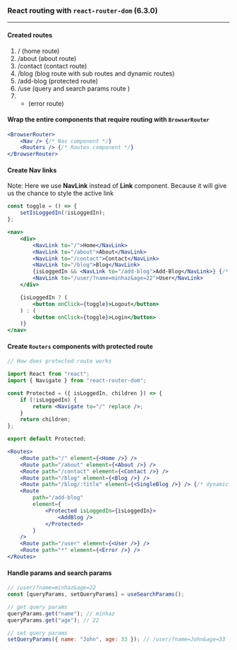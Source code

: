 ### React routing with `react-router-dom` (6.3.0)

---

#### Created routes

1. / (home route)
2. /about (about route)
3. /contact (contact route)
4. /blog (blog route with sub routes and dynamic routes)
5. /add-blog (protected route)
6. /use (query and search params route )
7.  - (error route)

#### Wrap the entire components that require routing with `BrowserRouter`

```jsx
<BrowserRouter>
	<Nav /> {/* Nav component */}
	<Routers /> {/* Routes component */}
</BrowserRouter>
```

#### Create Nav links

<p>Note: Here we use <strong>NavLink</strong> instead of <strong>Link</strong> component. Because it will give us the chance to style the active link </p>

```js
const toggle = () => {
	setIsLoggedIn(!isLoggedIn);
};
```

```jsx
<nav>
	<div>
		<NavLink to="/">Home</NavLink>
		<NavLink to="/about">About</NavLink>
		<NavLink to="/contact">Contact</NavLink>
		<NavLink to="/blog">Blog</NavLink>
		{isLoggedIn && <NavLink to="/add-blog">Add-Blog</NavLink>} {/* Protected route link */}
		<NavLink to="/user/?name=minhaz&age=22">User</NavLink>
	</div>

	{isLoggedIn ? (
		<button onClick={toggle}>Logout</button>
	) : (
		<button onClick={toggle}>Login</button>
	)}
</nav>
```

#### Create `Routers` components with protected route

```jsx
// How does protected route works

import React from "react";
import { Navigate } from "react-router-dom";

const Protected = ({ isLoggedIn, children }) => {
	if (!isLoggedIn) {
		return <Navigate to="/" replace />;
	}
	return children;
};

export default Protected;
```

```jsx
<Routes>
	<Route path="/" element={<Home />} />
	<Route path="/about" element={<About />} />
	<Route path="/contact" element={<Contact />} />
	<Route path="/blog" element={<Blog />} />
	<Route path="/blog/:title" element={<SingleBlog />} /> {/* dynamic routes */}
	<Route
		path="/add-blog"
		element={
			<Protected isLoggedIn={isLoggedIn}>
				<AddBlog />
			</Protected>
		}
	/>
	<Route path="/user" element={<User />} />
	<Route path="*" element={<Error />} />
</Routes>
```

#### Handle params and search params

```js
// /user/?name=minhaz&age=22
const [queryParams, setQueryParams] = useSearchParams();

// get query params
queryParams.get("name"); // minhaz
queryParams.get("age"); // 22

// set query params
setQueryParams({ name: "John", age: 33 }); // /user/?name=John&age=33

```

